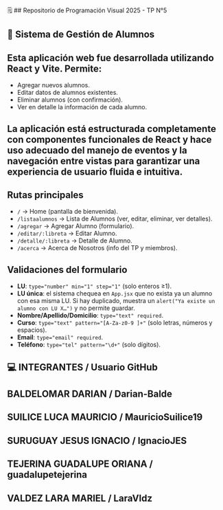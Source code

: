 🗒️ ## Repositorio de Programación Visual 2025 - TP N°5

## 📝 Sistema de Gestión de Alumnos

## Esta aplicación web fue desarrollada utilizando **React** y **Vite**. Permite:
- Agregar nuevos alumnos.
- Editar datos de alumnos existentes.
- Eliminar alumnos (con confirmación).
- Ver en detalle la información de cada alumno.

## La aplicación está estructurada completamente con componentes funcionales de React y hace uso adecuado del manejo de eventos y la navegación entre vistas para garantizar una experiencia de usuario fluida e intuitiva.

## Rutas principales

- `/` → Home (pantalla de bienvenida).
- `/listaalumnos` → Lista de Alumnos (ver, editar, eliminar, ver detalles).
- `/agregar` → Agregar Alumno (formulario).
- `/editar/:libreta` → Editar Alumno.
- `/detalle/:libreta` → Detalle de Alumno.
- `/acerca` → Acerca de Nosotros (info del TP y miembros).

## Validaciones del formulario

- **LU**: `type="number" min="1" step="1"` (solo enteros ≥1).
- **LU única**: el sistema chequea en `App.jsx` que no exista ya un alumno con esa misma LU. Si hay duplicado, muestra un `alert("Ya existe un alumno con LU X…")` y no permite guardar.
- **Nombre/Apellido/Domicilio**: `type="text" required`.
- **Curso**: `type="text" pattern="[A-Za-z0-9 ]+"` (solo letras, números y espacios).
- **Email**: `type="email" required`.
- **Teléfono**: `type="tel" pattern="\d+"` (solo dígitos).

## 💻 INTEGRANTES / Usuario GitHub
## BALDELOMAR DARIAN / Darian-Balde
## SUILICE LUCA MAURICIO / MauricioSuilice19
## SURUGUAY JESUS IGNACIO / IgnacioJES
## TEJERINA GUADALUPE ORIANA / guadalupetejerina
## VALDEZ LARA MARIEL / LaraVldz



